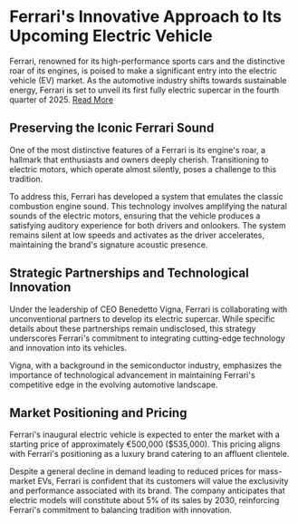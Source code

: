 # Ferrari's Innovative Approach to Its Upcoming Electric Vehicle

Ferrari, renowned for its high-performance sports cars and the distinctive roar of its engines, is poised to make a significant entry into the electric vehicle (EV) market. As the automotive industry shifts towards sustainable energy, Ferrari is set to unveil its first fully electric supercar in the fourth quarter of 2025. [Read More](https://globaltimes18.com/ferrari-makes-an-unusual-choice-for-its-next-electric-car/)

## Preserving the Iconic Ferrari Sound

One of the most distinctive features of a Ferrari is its engine's roar, a hallmark that enthusiasts and owners deeply cherish. Transitioning to electric motors, which operate almost silently, poses a challenge to this tradition. 

To address this, Ferrari has developed a system that emulates the classic combustion engine sound. This technology involves amplifying the natural sounds of the electric motors, ensuring that the vehicle produces a satisfying auditory experience for both drivers and onlookers. The system remains silent at low speeds and activates as the driver accelerates, maintaining the brand's signature acoustic presence.

## Strategic Partnerships and Technological Innovation

Under the leadership of CEO Benedetto Vigna, Ferrari is collaborating with unconventional partners to develop its electric supercar. While specific details about these partnerships remain undisclosed, this strategy underscores Ferrari's commitment to integrating cutting-edge technology and innovation into its vehicles.

Vigna, with a background in the semiconductor industry, emphasizes the importance of technological advancement in maintaining Ferrari's competitive edge in the evolving automotive landscape.

## Market Positioning and Pricing

Ferrari's inaugural electric vehicle is expected to enter the market with a starting price of approximately €500,000 ($535,000). This pricing aligns with Ferrari's positioning as a luxury brand catering to an affluent clientele.

Despite a general decline in demand leading to reduced prices for mass-market EVs, Ferrari is confident that its customers will value the exclusivity and performance associated with its brand. The company anticipates that electric models will constitute about 5% of its sales by 2030, reinforcing Ferrari's commitment to balancing tradition with innovation.
